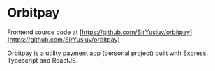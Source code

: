 # Orbitpay

Frontend source code at [https://github.com/SirYusluv/orbitpay](https://github.com/SirYusluv/orbitpay)

Orbitpay is a utility payment app (personal project) built with Express, Typescript and ReactJS.
